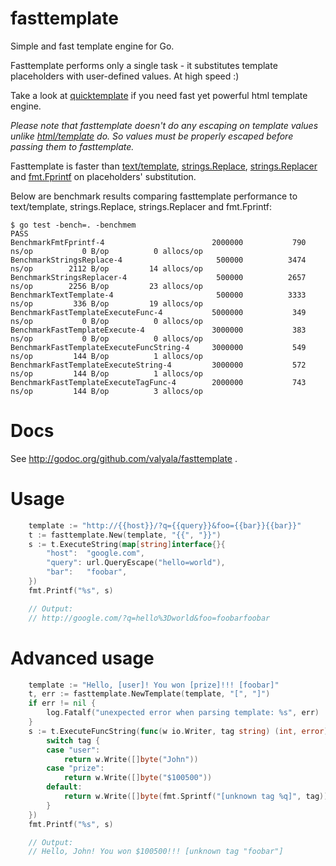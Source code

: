 # fasttemplate

Simple and fast template engine for Go.

Fasttemplate performs only a single task - it substitutes template placeholders
with user-defined values. At high speed :)

Take a look at [quicktemplate](https://github.com/valyala/quicktemplate) if you need fast yet powerful html template engine.

_Please note that fasttemplate doesn't do any escaping on template values
unlike [html/template](http://golang.org/pkg/html/template/) do. So values
must be properly escaped before passing them to fasttemplate._

Fasttemplate is faster than [text/template](http://golang.org/pkg/text/template/),
[strings.Replace](http://golang.org/pkg/strings/#Replace),
[strings.Replacer](http://golang.org/pkg/strings/#Replacer)
and [fmt.Fprintf](https://golang.org/pkg/fmt/#Fprintf) on placeholders' substitution.

Below are benchmark results comparing fasttemplate performance to text/template,
strings.Replace, strings.Replacer and fmt.Fprintf:

```
$ go test -bench=. -benchmem
PASS
BenchmarkFmtFprintf-4                   	 2000000	       790 ns/op	       0 B/op	       0 allocs/op
BenchmarkStringsReplace-4               	  500000	      3474 ns/op	    2112 B/op	      14 allocs/op
BenchmarkStringsReplacer-4              	  500000	      2657 ns/op	    2256 B/op	      23 allocs/op
BenchmarkTextTemplate-4                 	  500000	      3333 ns/op	     336 B/op	      19 allocs/op
BenchmarkFastTemplateExecuteFunc-4      	 5000000	       349 ns/op	       0 B/op	       0 allocs/op
BenchmarkFastTemplateExecute-4          	 3000000	       383 ns/op	       0 B/op	       0 allocs/op
BenchmarkFastTemplateExecuteFuncString-4	 3000000	       549 ns/op	     144 B/op	       1 allocs/op
BenchmarkFastTemplateExecuteString-4    	 3000000	       572 ns/op	     144 B/op	       1 allocs/op
BenchmarkFastTemplateExecuteTagFunc-4   	 2000000	       743 ns/op	     144 B/op	       3 allocs/op
```

# Docs

See http://godoc.org/github.com/valyala/fasttemplate .

# Usage

```go
	template := "http://{{host}}/?q={{query}}&foo={{bar}}{{bar}}"
	t := fasttemplate.New(template, "{{", "}}")
	s := t.ExecuteString(map[string]interface{}{
		"host":  "google.com",
		"query": url.QueryEscape("hello=world"),
		"bar":   "foobar",
	})
	fmt.Printf("%s", s)

	// Output:
	// http://google.com/?q=hello%3Dworld&foo=foobarfoobar
```

# Advanced usage

```go
	template := "Hello, [user]! You won [prize]!!! [foobar]"
	t, err := fasttemplate.NewTemplate(template, "[", "]")
	if err != nil {
		log.Fatalf("unexpected error when parsing template: %s", err)
	}
	s := t.ExecuteFuncString(func(w io.Writer, tag string) (int, error) {
		switch tag {
		case "user":
			return w.Write([]byte("John"))
		case "prize":
			return w.Write([]byte("$100500"))
		default:
			return w.Write([]byte(fmt.Sprintf("[unknown tag %q]", tag)))
		}
	})
	fmt.Printf("%s", s)

	// Output:
	// Hello, John! You won $100500!!! [unknown tag "foobar"]
```
